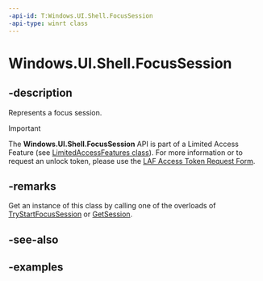 ```yaml
---
-api-id: T:Windows.UI.Shell.FocusSession
-api-type: winrt class
---
```


# Windows.UI.Shell.FocusSession

<!--
public sealed class FocusSession
-->


## -description

Represents a focus session.

> [!IMPORTANT]
> The **Windows.UI.Shell.FocusSession** API is part of a Limited Access Feature (see [LimitedAccessFeatures class](/uwp/api/windows.applicationmodel.limitedaccessfeatures)). For more information or to request an unlock token, please use the [LAF Access Token Request Form](https://go.microsoft.com/fwlink/?linkid=2271232&clcid=0x409).

## -remarks

Get an instance of this class by calling one of the overloads of [TryStartFocusSession](focussessionmanager_trystartfocussession_982259691.md) or [GetSession](focussessionmanager_getsession_996400911.md).

## -see-also

## -examples


